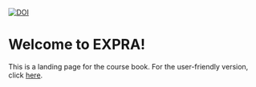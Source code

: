 [![DOI](https://sandbox.zenodo.org/badge/413933305.svg)](https://sandbox.zenodo.org/badge/latestdoi/413933305)

# Welcome to EXPRA!
This is a landing page for the course book. For the user-friendly version, click [here](https://avakiai.github.io/expra_winter2021-2022/index.html). 

